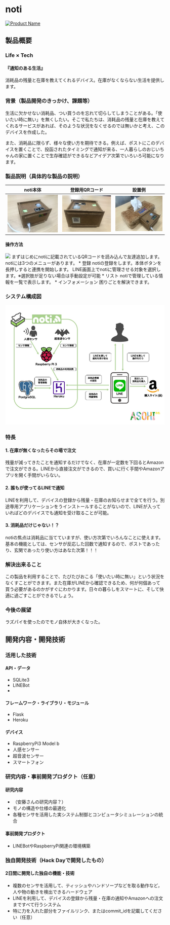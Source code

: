 # noti

[![Product Name](image.png)](https://www.youtube.com/watch?v=G5rULR53uMk)

## 製品概要
### Life × Tech

#### 『通知のある生活』

消耗品の残量と在庫を教えてくれるデバイス。在庫がなくならない生活を提供します。

### 背景（製品開発のきっかけ、課題等）
生活に欠かせない消耗品、つい買うのを忘れて切らしてしまうことがある。「使いたい時に無い」を無くしたい。そこで私たちは、消耗品の残量と在庫を教えてくれるサービスがあれば、そのような状況をなくせるのでは無いかと考え、このデバイスを作成した。

また、消耗品に限らず、様々な使い方を期待できる。例えば、ポストにこのデバイスを置くことで、投函されたタイミングで通知が来る、一人暮らしのおじいちゃんの家に置くことで生存確認ができるなどアイデア次第でいろいろ可能になります。


### 製品説明（具体的な製品の説明）
|noti本体|登録用QRコード|設置例|
|---|---|---|
|![](pic/noti_hard.jpg)|![](pic/noti_QR.jpg)|![](pic/noti_tissue.jpg)|


#### 操作方法
<img src="pic/UI.png" width="300">
まずはじめにnotiに記載されているQRコードを読み込んで友達追加します。notiには3つのメニューがあります。  
* 登録  
notiの登録をします。本体ボタンを長押しすると連携を開始します。  
LINE画面上でnotiに管理させる対象を選択します。※選択肢が足りない場合は手動設定が可能  
* リスト  
notiで管理している情報を一覧で表示します。  
* インフォメーション  
困りごとを解決できます。  


### システム構成図
![](pic/system.jpg)


### 特長

#### 1. 在庫が無くなったらその場で注文
残量が減ってきたことを通知するだけでなく、在庫が一定数を下回るとAmazonで注文ができる。LINEから直接注文ができるので、買いに行く手間やAmazonアプリを開く手間がいらない。

#### 2. 誰もが使ってるLINEで通知
LINEを利用して、デバイスの登録から残量・在庫のお知らせまで全てを行う。別途専用アプリケーションをうインストールすることがないので、LINEが入っていればどのデバイスでも通知を受け取ることが可能。

#### 3. 消耗品だけじゃない！？
notiの焦点は消耗品に当てていますが、使い方次第でいろんなことに使えます。基本の機能としては、センサが反応した回数で通知するので、ポストであったり、玄関であったり使い方はあなた次第！！！

### 解決出来ること
この製品を利用することで、たびたびおこる「使いたい時に無い」という状況をなくすことができます。また在庫がLINEから確認できるため、何が何個あって買う必要があるのかがすぐにわかります。日々の暮らしをスマートに、そして快適に過ごすことができるでしょう。

### 今後の展望
ラズパイを使ったのでモノ自体が大きくなった。


## 開発内容・開発技術
### 活用した技術
#### API・データ
* SQLite3
* LINEBot
* 

#### フレームワーク・ライブラリ・モジュール
* Flask
* Heroku

#### デバイス
* RaspberryPi3 Model b
* 人感センサー
* 超音波センサー
* スマートフォン

### 研究内容・事前開発プロダクト（任意）
#### 研究内容
* （安藤さんの研究内容？）
* モノの構造や仕様の最適化
* 各種センサを活用した実システム制御とコンピュータシミュレーションの統合

#### 事前開発プロダクト
* LINEBotやRaspberryPi関連の環境構築


### 独自開発技術（Hack Dayで開発したもの）
#### 2日間に開発した独自の機能・技術
* 複数のセンサを活用して、ティッシュやハンドソープなどを取る動作など，人や物の動きを検出できるハードウェア
* LINEを利用して、デバイスの登録から残量・在庫の通知やAmazonへの注文まですべて行うシステム
* 特に力を入れた部分をファイルリンク、またはcommit_idを記載してください（任意）

